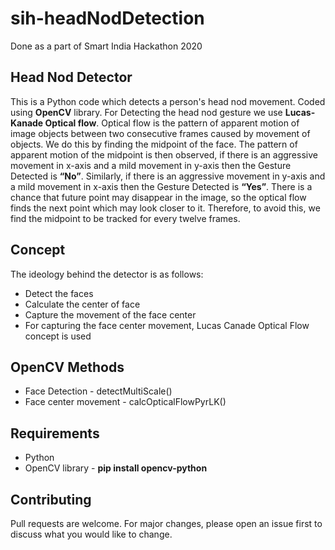# sih-headNodDetection
Done as a part of Smart India Hackathon 2020
## Head Nod Detector
This is a Python code which detects a person's head nod movement. Coded using **OpenCV** library. For Detecting the head
nod gesture we use **Lucas-Kanade Optical flow**. Optical flow is the pattern of
apparent motion of image objects between two consecutive frames caused by
movement of objects. We do this by finding the midpoint of the face. The
pattern of apparent motion of the midpoint is then observed, if there is an
aggressive movement in x-axis and a mild movement in y-axis then the Gesture
Detected is **“No”**. Similarly, if there is an aggressive movement in y-axis and a
mild movement in x-axis then the Gesture Detected is **“Yes”**. There is a chance
that future point may disappear in the image, so the optical flow finds the next
point which may look closer to it. Therefore, to avoid this, we find the midpoint
to be tracked for every twelve frames.
## Concept 
The ideology behind the detector is as follows:
  * Detect the faces
  * Calculate the center of face
  * Capture the movement of the face center
  * For capturing the face center movement, Lucas Canade Optical Flow concept is used
## OpenCV Methods
  * Face Detection - detectMultiScale()
  * Face center movement - calcOpticalFlowPyrLK()
## Requirements
 * Python
 * OpenCV library - **pip install opencv-python**
## Contributing
Pull requests are welcome. For major changes, please open an issue first to discuss what you would like to change.

